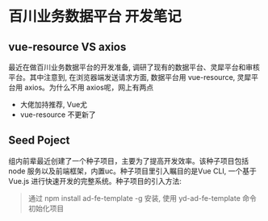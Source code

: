 # 百川业务数据平台  开发笔记

## vue-resource VS axios  
最近在做百川业务数据平台的开发准备, 调研了现有的数据平台、灵犀平台和审核平台。其中注意到, 在浏览器端发送请求方面, 数据平台用 vue-resource, 灵犀平台用 axios。为什么不用 axios呢，网上有两点
- 大佬加持推荐, Vue尤
- vue-resource 不更新了

## Seed Poject
组内前辈最近创建了一个种子项目，主要为了提高开发效率。该种子项目包括 node 服务以及前端框架，内置uc。种子项目里引入瞩目的是Vue CLI, 一个基于 Vue.js 进行快速开发的完整系统。种子项目的引入方法:
> 通过 npm install ad-fe-template -g 安装, 使用 yd-ad-fe-template 命令初始化项目

